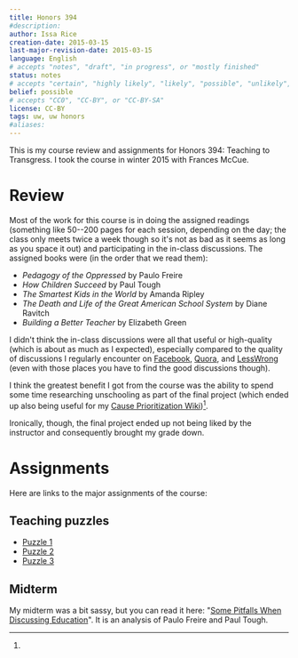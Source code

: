 ```yaml
---
title: Honors 394
#description: 
author: Issa Rice
creation-date: 2015-03-15
last-major-revision-date: 2015-03-15
language: English
# accepts "notes", "draft", "in progress", or "mostly finished"
status: notes
# accepts "certain", "highly likely", "likely", "possible", "unlikely", "highly unlikely", "remote", "impossible", "log", "emotional", or "fiction"
belief: possible
# accepts "CC0", "CC-BY", or "CC-BY-SA"
license: CC-BY
tags: uw, uw honors
#aliases: 
---
```


This is my course review and assignments for Honors 394: Teaching to Transgress.
I took the course in winter 2015 with Frances McCue.

# Review

Most of the work for this course is in doing the assigned readings (something like 50--200 pages for each session, depending on the day; the class only meets twice a week though so it's not as bad as it seems as long as you space it out) and participating in the in-class discussions.
The assigned books were (in the order that we read them):

- *Pedagogy of the Oppressed* by Paulo Freire
- *How Children Succeed* by Paul Tough
- *The Smartest Kids in the World* by Amanda Ripley
- *The Death and Life of the Great American School System* by Diane Ravitch
- *Building a Better Teacher* by Elizabeth Green

I didn't think the in-class discussions were all that useful or high-quality (which is about as much as I expected), especially compared to the quality of discussions I regularly encounter on [Facebook](), [Quora](), and [LessWrong]() (even with those places you have to find the good discussions though).

I think the greatest benefit I got from the course was the ability to spend some time researching unschooling as part of the final project (which ended up also being useful for my [Cause Prioritization Wiki](http://causeprioritization.org))[^ironically].

[^ironically]:
Ironically, though, the final project ended up not being liked by the instructor and consequently brought my grade down.

# Assignments

Here are links to the major assignments of the course:

## Teaching puzzles

- [Puzzle 1](http://exp.issarice.com/pdf/puzzle1.pdf)
- [Puzzle 2](http://exp.issarice.com/pdf/puzzle2.pdf)
- [Puzzle 3](http://exp.issarice.com/pdf/puzzle3.pdf)

## Midterm

My midterm was a bit sassy, but you can read it here: "[Some Pitfalls When Discussing Education](http://exp.issarice.com/pdf/honors_394_midterm.pdf)".
It is an analysis of Paulo Freire and Paul Tough.
